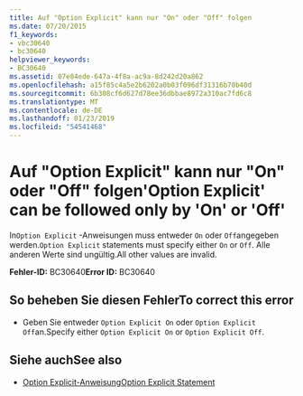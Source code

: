 ```yaml
---
title: Auf "Option Explicit" kann nur "On" oder "Off" folgen
ms.date: 07/20/2015
f1_keywords:
- vbc30640
- bc30640
helpviewer_keywords:
- BC30640
ms.assetid: 07e84ede-647a-4f8a-ac9a-8d242d20a862
ms.openlocfilehash: a15f85c4a5e2b6202a0b03f096df31316b70b40d
ms.sourcegitcommit: 6b308cf6d627d78ee36dbbae8972a310ac7fd6c8
ms.translationtype: MT
ms.contentlocale: de-DE
ms.lasthandoff: 01/23/2019
ms.locfileid: "54541468"
---
```

# <a name="option-explicit-can-be-followed-only-by-on-or-off"></a><span data-ttu-id="2ceb8-102">Auf "Option Explicit" kann nur "On" oder "Off" folgen</span><span class="sxs-lookup"><span data-stu-id="2ceb8-102">'Option Explicit' can be followed only by 'On' or 'Off'</span></span>
<span data-ttu-id="2ceb8-103">In`Option Explicit` -Anweisungen muss entweder `On` oder `Off`angegeben werden.</span><span class="sxs-lookup"><span data-stu-id="2ceb8-103">`Option Explicit` statements must specify either `On` or `Off`.</span></span> <span data-ttu-id="2ceb8-104">Alle anderen Werte sind ungültig.</span><span class="sxs-lookup"><span data-stu-id="2ceb8-104">All other values are invalid.</span></span>  
  
 <span data-ttu-id="2ceb8-105">**Fehler-ID:** BC30640</span><span class="sxs-lookup"><span data-stu-id="2ceb8-105">**Error ID:** BC30640</span></span>  
  
## <a name="to-correct-this-error"></a><span data-ttu-id="2ceb8-106">So beheben Sie diesen Fehler</span><span class="sxs-lookup"><span data-stu-id="2ceb8-106">To correct this error</span></span>  
  
-   <span data-ttu-id="2ceb8-107">Geben Sie entweder `Option Explicit On` oder `Option Explicit Off`an.</span><span class="sxs-lookup"><span data-stu-id="2ceb8-107">Specify either `Option Explicit On` or `Option Explicit Off`.</span></span>  
  
## <a name="see-also"></a><span data-ttu-id="2ceb8-108">Siehe auch</span><span class="sxs-lookup"><span data-stu-id="2ceb8-108">See also</span></span>
- [<span data-ttu-id="2ceb8-109">Option Explicit-Anweisung</span><span class="sxs-lookup"><span data-stu-id="2ceb8-109">Option Explicit Statement</span></span>](../../visual-basic/language-reference/statements/option-explicit-statement.md)
